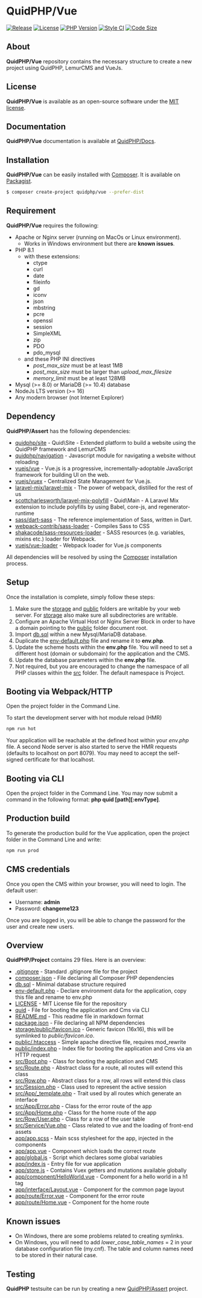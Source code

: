 # QuidPHP/Vue
[![Release](https://img.shields.io/github/v/release/quidphp/vue)](https://packagist.org/packages/quidphp/vue)
[![License](https://img.shields.io/github/license/quidphp/vue)](https://github.com/quidphp/vue/blob/master/LICENSE)
[![PHP Version](https://img.shields.io/packagist/php-v/quidphp/vue)](https://www.php.net)
[![Style CI](https://styleci.io/repos/475987025/shield)](https://styleci.io)
[![Code Size](https://img.shields.io/github/languages/code-size/quidphp/vue)](https://github.com/quidphp/vue)

## About
**QuidPHP/Vue** repository contains the necessary structure to create a new project using QuidPHP, LemurCMS and VueJs.

## License
**QuidPHP/Vue** is available as an open-source software under the [MIT license](LICENSE).

## Documentation
**QuidPHP/Vue** documentation is available at [QuidPHP/Docs](https://github.com/quidphp/docs).

## Installation
**QuidPHP/Vue** can be easily installed with [Composer](https://getcomposer.org). It is available on [Packagist](https://packagist.org/packages/quidphp/vue).
``` bash
$ composer create-project quidphp/vue --prefer-dist
```

## Requirement
**QuidPHP/Vue** requires the following:
- Apache or Nginx server (running on MacOs or Linux environment). 
    - Works in Windows environment but there are **known issues**.
- PHP 8.1 
    - with these extensions:
        - ctype
        - curl
        - date
        - fileinfo
        - gd
        - iconv
        - json
        - mbstring
        - pcre
        - openssl
        - session
        - SimpleXML
        - zip
        - PDO
        - pdo_mysql
    - and these PHP INI directives
        - *post_max_size* must be at least 1MB
        - *post_max_size* must be larger than *upload_max_filesize*
        - *memory_limit* must be at least 128MB
- Mysql (>= 8.0) or MariaDB (>= 10.4) database
- NodeJs LTS version (>= 16)
- Any modern browser (not Internet Explorer)

## Dependency
**QuidPHP/Assert** has the following dependencies:
- [quidphp/site](https://github.com/quidphp/site) - Quid\Site - Extended platform to build a website using the QuidPHP framework and LemurCMS
- [quidphp/navigation](https://github.com/quidphp/navigation) - Javascript module for navigating a website without reloading
- [vuejs/vue](https://github.com/vuejs/vue) - Vue.js is a progressive, incrementally-adoptable JavaScript framework for building UI on the web.
- [vuejs/vuex](https://github.com/vuejs/vuex) - Centralized State Management for Vue.js.
- [laravel-mix/laravel-mix](https://github.com/laravel-mix/laravel-mix) - The power of webpack, distilled for the rest of us
- [scottcharlesworth/laravel-mix-polyfill](https://github.com/scottcharlesworth/laravel-mix-polyfill) - Quid\Main - A Laravel Mix extension to include polyfills by using Babel, core-js, and regenerator-runtime
- [sass/dart-sass](https://github.com/sass/dart-sass) - The reference implementation of Sass, written in Dart.
- [webpack-contrib/sass-loader](https://github.com/webpack-contrib/sass-loader) - Compiles Sass to CSS
- [shakacode/sass-resources-loader](https://github.com/shakacode/sass-resources-loader) - SASS resources (e.g. variables, mixins etc.) loader for Webpack.
- [vuejs/vue-loader](https://github.com/vuejs/vue-loader) - Webpack loader for Vue.js components

All dependencies will be resolved by using the [Composer](https://getcomposer.org) installation process.

## Setup
Once the installation is complete, simply follow these steps:
1. Make sure the [storage](storage) and [public](public) folders are writable by your web server. For [storage](storage) also make sure all subdirectories are writable.
2. Configure an Apache Virtual Host or Nginx Server Block in order to have a domain pointing to the [public](public) folder document root.
3. Import [db.sql](db.sql) within a new Mysql/MariaDB database.
4. Duplicate the [env-default.php](env-default.php) file and rename it to **env.php**.
5. Update the scheme hosts within the **env.php** file. You will need to set a different host (domain or subdomain) for the application and the CMS.
6. Update the database parameters within the **env.php** file.
7. Not required, but you are encouraged to change the namespace of all PHP classes within the [src](src) folder. The default namespace is Project.

## Booting via Webpack/HTTP
Open the project folder in the Command Line.

To start the development server with hot module reload (HMR)
``` bash
npm run hot
```
Your application will be reachable at the defined host within your *env.php* file. A second Node server is also started to serve the HMR requests (defaults to localhost on port 8079). You may need to accept the self-signed certificate for that localhost.

## Booting via CLI
Open the project folder in the Command Line. You may now submit a command in the following format: **php quid [path][:envType]**.

## Production build
To generate the production build for the Vue application, open the project folder in the Command Line and write:
``` bash
npm run prod
```

## CMS credentials
Once you open the CMS within your browser, you will need to login. The default user:
- Username: **admin** 
- Password: **changeme123**

Once you are logged in, you will be able to change the password for the user and create new users.

## Overview
**QuidPHP/Project** contains 29 files. Here is an overview:
- [.gitignore](.gitignore) - Standard .gitignore file for the project
- [composer.json](composer.json) - File declaring all Composer PHP dependencies
- [db.sql](db.sql) - Minimal database structure required
- [env-default.php](env-default.php) - Declare environment data for the application, copy this file and rename to env.php
- [LICENSE](LICENSE) - MIT License file for the repository
- [quid](quid) - File for booting the application and Cms via CLI
- [README.md](README.md) - This readme file in markdown format
- [package.json](package.json) - File declaring all NPM dependencies
- [storage/public/favicon.ico](storage/public/favicon.ico) - Generic favicon (16x16), this will be symlinked to *public/favicon.ico*.
- [public/.htaccess](public/.htaccess) - Simple apache directive file, requires mod_rewrite
- [public/index.php](public/index.php) - Index file for booting the application and Cms via an HTTP request
- [src/Boot.php](src/Boot.php) - Class for booting the application and CMS
- [src/Route.php](src/Route.php) - Abstract class for a route, all routes will extend this class
- [src/Row.php](src/Row.php) - Abstract class for a row, all rows will extend this class
- [src/Session.php](src/Session.php) - Class used to represent the active session
- [src/App/_template.php](src/App/_template.php) - Trait used by all routes which generate an interface
- [src/App/Error.php](src/App/Error.php) - Class for the error route of the app
- [src/App/Home.php](src/App/Home.php) - Class for the home route of the app
- [src/Row/User.php](src/Row/User.php) - Class for a row of the user table
- [src/Service/Vue.php](src/Service/Vue.php) - Class related to vue and the loading of front-end assets
- [app/app.scss](app/app.scss) - Main scss stylesheet for the app, injected in the components
- [app/app.vue](app/app.vue) - Component which loads the correct route
- [app/global.js](app/global.js) - Script which declares some global variables
- [app/index.js](app/index.js) - Entry file for vue application
- [app/store.js](app/store.js) - Contains Vuex getters and mutations available globally
- [app/component/HelloWorld.vue](app/component/HelloWorld.vue) - Component for a hello world in a h1 tag
- [app/interface/Layout.vue](app/interface/Layout.vue) - Component for the common page layout
- [app/route/Error.vue](app/route/Error.vue) - Component for the error route
- [app/route/Home.vue](app/route/Home.vue) - Component for the home route

## Known issues
- On Windows, there are some problems related to creating symlinks.
- On Windows, you will need to add *lower_case_table_names* = 2 in your database configuration file (my.cnf). The table and column names need to be stored in their natural case.

## Testing
**QuidPHP** testsuite can be run by creating a new [QuidPHP/Assert](https://github.com/quidphp/assert) project.